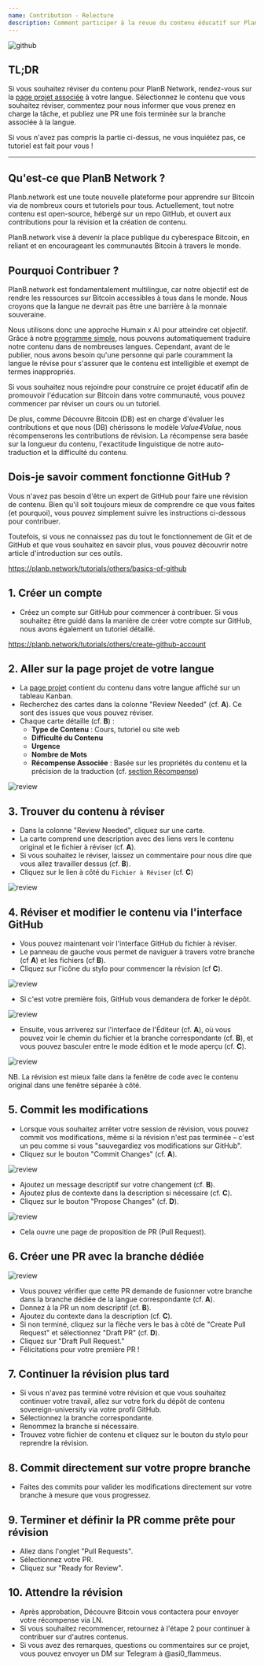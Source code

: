 ```yaml
---
name: Contribution - Relecture
description: Comment participer à la revue du contenu éducatif sur PlanB Network ?
---
```

![github](assets/cover.webp)

## TL;DR 
Si vous souhaitez réviser du contenu pour PlanB Network, rendez-vous sur la [page projet associée](https://github.com/PlanB-Network/bitcoin-educational-content/projects?query=is%3Aopen) à votre langue. Sélectionnez le contenu que vous souhaitez réviser, commentez pour nous informer que vous prenez en charge la tâche, et publiez une PR une fois terminée sur la branche associée à la langue. 

Si vous n'avez pas compris la partie ci-dessus, ne vous inquiétez pas, ce tutoriel est fait pour vous !

---

## Qu'est-ce que PlanB Network ?

Planb.network est une toute nouvelle plateforme pour apprendre sur Bitcoin via de nombreux cours et tutoriels pour tous. Actuellement, tout notre contenu est open-source, hébergé sur un repo GitHub, et ouvert aux contributions pour la révision et la création de contenu.

PlanB.network vise à devenir la place publique du cyberespace Bitcoin, en reliant et en encourageant les communautés Bitcoin à travers le monde.

## Pourquoi Contribuer ?

PlanB.network est fondamentalement multilingue, car notre objectif est de rendre les ressources sur Bitcoin accessibles à tous dans le monde. Nous croyons que la langue ne devrait pas être une barrière à la monnaie souveraine.

Nous utilisons donc une approche Humain x AI pour atteindre cet objectif. Grâce à notre [programme simple](https://github.com/Asi0Flammeus/LLM-Translator), nous pouvons automatiquement traduire notre contenu dans de nombreuses langues. Cependant, avant de le publier, nous avons besoin qu'une personne qui parle couramment la langue le révise pour s'assurer que le contenu est intelligible et exempt de termes inappropriés.

Si vous souhaitez nous rejoindre pour construire ce projet éducatif afin de promouvoir l'éducation sur Bitcoin dans votre communauté, vous pouvez commencer par réviser un cours ou un tutoriel.

De plus, comme Découvre Bitcoin (DB) est en charge d'évaluer les contributions et que nous (DB) chérissons le modèle *Value4Value*, nous récompenserons les contributions de révision. La récompense sera basée sur la longueur du contenu, l'exactitude linguistique de notre auto-traduction et la difficulté du contenu.

## Dois-je savoir comment fonctionne GitHub ?

Vous n'avez pas besoin d'être un expert de GitHub pour faire une révision de contenu.
Bien qu'il soit toujours mieux de comprendre ce que vous faites (et pourquoi), vous pouvez simplement suivre les instructions ci-dessous pour contribuer.

Toutefois, si vous ne connaissez pas du tout le fonctionnement de Git et de GitHub et que vous souhaitez en savoir plus, vous pouvez découvrir notre article d'introduction sur ces outils.

https://planb.network/tutorials/others/basics-of-github

 

## 1. Créer un compte
* Créez un compte sur GitHub pour commencer à contribuer. Si vous souhaitez être guidé dans la manière de créer votre compte sur GitHub, nous avons également un tutoriel détaillé.

https://planb.network/tutorials/others/create-github-account



## **2. Aller sur la page projet de votre langue**
* La [page projet](https://github.com/PlanB-Network/bitcoin-educational-content/projects?query=is%3Aopen) contient du contenu dans votre langue affiché sur un tableau Kanban.
* Recherchez des cartes dans la colonne "Review Needed" (cf. **A**). Ce sont des issues que vous pouvez réviser.
* Chaque carte détaille (cf. **B**) :
	- **Type de Contenu** : Cours, tutoriel ou site web
	- **Difficulté du Contenu**
	- **Urgence**
	- **Nombre de Mots**
	- **Récompense Associée** : Basée sur les propriétés du contenu et la précision de la traduction (cf. [section Récompense](https://github.com/PlanB-Network/bitcoin-educational-content?tab=readme-ov-file#sat-reward))

![review](assets/1.webp)

## **3. Trouver du contenu à réviser**
* Dans la colonne "Review Needed", cliquez sur une carte.
* La carte comprend une description avec des liens vers le contenu original et le fichier à réviser (cf. **A**).
* Si vous souhaitez le réviser, laissez un commentaire pour nous dire que vous allez travailler dessus (cf. **B**).
* Cliquez sur le lien à côté du `Fichier à Réviser` (cf. **C**)

![review](assets/2.webp)

## **4. Réviser et modifier le contenu via l'interface GitHub**
* Vous pouvez maintenant voir l'interface GitHub du fichier à réviser.
* Le panneau de gauche vous permet de naviguer à travers votre branche (cf **A**) et les fichiers (cf **B**).
* Cliquez sur l'icône du stylo pour commencer la révision (cf **C**).

![review](assets/3.webp)

* Si c'est votre première fois, GitHub vous demandera de forker le dépôt.

![review](assets/4.webp)

* Ensuite, vous arriverez sur l'interface de l'Éditeur (cf. **A**), où vous pouvez voir le chemin du fichier et la branche correspondante (cf. **B**), et vous pouvez basculer entre le mode édition et le mode aperçu (cf. **C**).

![review](assets/5.webp)

NB. La révision est mieux faite dans la fenêtre de code avec le contenu original dans une fenêtre séparée à côté.

## **5. Commit les modifications**

* Lorsque vous souhaitez arrêter votre session de révision, vous pouvez commit vos modifications, même si la révision n'est pas terminée – c'est un peu comme si vous "sauvegardiez vos modifications sur GitHub".
* Cliquez sur le bouton "Commit Changes" (cf. **A**).

![review](assets/6.webp)

* Ajoutez un message descriptif sur votre changement (cf. **B**).
* Ajoutez plus de contexte dans la description si nécessaire (cf. **C**).
* Cliquez sur le bouton "Propose Changes" (cf. **D**).

![review](assets/7.webp)

* Cela ouvre une page de proposition de PR (Pull Request).

## **6. Créer une PR avec la branche dédiée**
![review](assets/8.webp)

* Vous pouvez vérifier que cette PR demande de fusionner votre branche dans la branche dédiée de la langue correspondante (cf. **A**).
* Donnez à la PR un nom descriptif (cf. **B**).
* Ajoutez du contexte dans la description (cf. **C**).
* Si non terminé, cliquez sur la flèche vers le bas à côté de "Create Pull Request" et sélectionnez "Draft PR" (cf. **D**).
* Cliquez sur "Draft Pull Request."
* Félicitations pour votre première PR !

## **7. Continuer la révision plus tard**
* Si vous n'avez pas terminé votre révision et que vous souhaitez continuer votre travail, allez sur votre fork du dépôt de contenu sovereign-university via votre profil GitHub.
* Sélectionnez la branche correspondante.
* Renommez la branche si nécessaire.
* Trouvez votre fichier de contenu et cliquez sur le bouton du stylo pour reprendre la révision.

## **8. Commit directement sur votre propre branche**
* Faites des commits pour valider les modifications directement sur votre branche à mesure que vous progressez.

## **9. Terminer et définir la PR comme prête pour révision**
* Allez dans l'onglet "Pull Requests".
* Sélectionnez votre PR.
* Cliquez sur "Ready for Review".

## 10. Attendre la révision
* Après approbation, Découvre Bitcoin vous contactera pour envoyer votre récompense via LN.
* Si vous souhaitez recommencer, retournez à l'étape 2 pour continuer à contribuer sur d'autres contenus.
* Si vous avez des remarques, questions ou commentaires sur ce projet, vous pouvez envoyer un DM sur Telegram à @asi0_flammeus.
